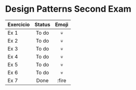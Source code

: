 # Design Patterns Second Exam

| Exercicio | Status| Emoji
| ------------- |:-------------:|:-----------:|
| Ex 1      | To do | :skull: |
| Ex 2      | To do | :skull: |
| Ex 3      | To do | :skull: |
| Ex 4      | To do | :skull: |
| Ex 5      | To do | :skull: |
| Ex 6      | To do | :skull: |
| Ex 7      | Done | :fire |
